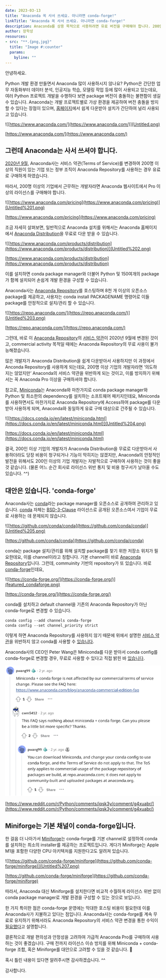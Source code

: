 ```yaml
---
date: 2023-03-13
title: "Anaconda 꼭 사서 쓰세요. 아니라면 conda-forge!"
linkTitle: "Anaconda 꼭 사서 쓰세요. 아니라면 conda-forge!"
description: Anaconda를 상용 목적으로 사용하려면 유료 버전을 구매해야 합니다. 200인 이상 기업의 개발자가 Anaconda를 사용하는 것은 상용 목적에 해당합니다. 
author: 장학성
resources:
- src: "**.{png,jpg}"
  title: "Image #:counter"
  params:
    byline: ""
---
```


안녕하세요. 

Python 개발 환경 만들면서 Anaconda 많이 사용하시지 않나요? Python은 간단한 업무 자동화부터 데이터 분석, 인공지능 학습, 모델링 작업 등에 많이 사용되고 있는데요, 여러 Python 프로젝트 개발을 수행하다 보면 package 버전이 충돌하는 불편함이 생길 수 있습니다. Anaconda는 개발 프로젝트별로 가상 환경을 제공하여 버전 충돌을 방지할 수 있다는 장점이 있으며, [홈페이지](https://www.anaconda.com/)에서 쉽게 다운받아 설치가 간단하여 널리 사용되고 있습니다. 

![[https://www.anaconda.com/](https://www.anaconda.com/)](Untitled.png)

[https://www.anaconda.com/](https://www.anaconda.com/)

## 그런데 Anaconda는 사서 쓰셔야 합니다.

[2020년 9월](https://www.anaconda.com/blog/anaconda-commercial-edition-faq), Anaconda사는 서비스 약관(Terms of Service)를 변경하여 200명 이상의 직원이 있는 기업 또는 정부 조직이 Anaconda Repository를 사용하는 경우 유료로 구매하게 하였습니다.

따라서, 200명 이상의 기업에서 근무하는 개발자라면 Anaconda 웹사이트에서 Pro 이상의 라이선스를 구매해야 합니다. 

![[https://www.anaconda.com/pricing](https://www.anaconda.com/pricing)](Untitled%201.png)

[https://www.anaconda.com/pricing](https://www.anaconda.com/pricing)

조금 자세히 살펴보면, 일반적으로 Anaconda 설치를 위해서는 Anaconda 홈페이지에서 [Anaconda Distribution](https://www.anaconda.com/products/distribution)을 무료로 다운 받을 수 있습니다. 

![[https://www.anaconda.com/products/distribution](https://www.anaconda.com/products/distribution)](Untitled%202.png)

[https://www.anaconda.com/products/distribution](https://www.anaconda.com/products/distribution)

이를 설치하면 conda package manager와 더불어 Python 및 150여개의  package가 함께 설치되어 손쉽게 개발 환경을 구성할 수 있습니다. 

Anaconda사는 [Anaconda Repository](https://repo.anaconda.com)를 호스팅하며 8천 개 이상의 오픈소스 package를 제공하고, 사용자는 conda install PACKAGENAME 명령어로 이들 package를 안정적으로 설치/관리 할 수 있습니다. 

![[https://repo.anaconda.com/](https://repo.anaconda.com/)](Untitled%203.png)

[https://repo.anaconda.com/](https://repo.anaconda.com/)

그런데, 바로 이 [Anaconda Repository](https://repo.anaconda.com)의 [서비스 약관](https://legal.anaconda.com/policies/en/?name=terms-of-service)이 2020년 9월에 변경된 것이고, commercial activity 목적일 때에는 Anaconda Repository의 무료 사용이 불가능해졌습니다. 

많은 개발자가 Anaconda Distribution을 쉽게 다운받아서 사용하지만 이 과정에서 Anconda Repository를 사용하게 되는데요, 200명 이상 기업의 개발자라면 ‘의도하지는 않았지만’ Anaconda의 서비스 약관을 위반하게 되는 것이고, 이를 방지하기 위해서는 꼭 Anaconda Pro 이상을 구매하셔야 합니다. 

참고로, [Miniconda](https://docs.conda.io/en/latest/miniconda.html)는 Anaconda와 마찬가지로 conda package manager와 Python 및 최소한의 dependency를 설치하는 소프트웨어 패키지인데요, Miniconda를 사용하면서도 마찬가지로 Anaconda Repository에 Access하여 package를 다운 받아 사용하게 되며, Anaconda와 동일하게 유료 구매 대상으로 간주될 수 있습니다. 

![[https://docs.conda.io/en/latest/miniconda.html](https://docs.conda.io/en/latest/miniconda.html)](Untitled%204.png)

[https://docs.conda.io/en/latest/miniconda.html](https://docs.conda.io/en/latest/miniconda.html)


결국, 200인 이상 기업의 개발자가 Anaconda Distribution을 무료로 다운받아서 사용하더라도 당장 비용이 청구되거나 기능이 막히지는 않겠지만, Anaconda의 안정적인 발전을 위해서도 200인 이상의 기업 개발자는 자발적으로 구매하여 사용하는 것이 좋을 것 같습니다. (물론 어느 순간 회사로 라이선스 위반 통지 및 비용 청구서가 날아올 수도 있습니다. ^^)



## 대안은 있습니다. 'conda-forge'

Anaconda사는 [conda](https://conda.io/)라는 package manager를 오픈소스로 공개하여 관리하고 있습니다. [conda](https://github.com/conda/conda) 자체는 [BSD-3-Clause](https://github.com/conda/conda/blob/main/LICENSE.txt) 라이선스로 공개된 오픈소스여서 기업이 무료로 사용하는 데 문제되지 않습니다. 

![[https://github.com/conda/conda](https://github.com/conda/conda)](Untitled%205.png)

[https://github.com/conda/conda](https://github.com/conda/conda)

conda는 package 설치/관리를 위해 설치할 package를 찾기 위한 저장소 위치가 필요한데요, 이를 channel이라고 칭합니다. 기본 channel이 바로 [Anaconda Repository](https://repo.anaconda.com/)입니다. 그런데, commuinity 기반의 repository가 또 있습니다. 바로 [conda-forge](https://conda-forge.org/)인데요, 

![[https://conda-forge.org/](https://conda-forge.org/)](featured_condaforge.png)

[https://conda-forge.org/](https://conda-forge.org/)

conda를 설치하고 default channel을 기존의 Anaconda Repository가 아닌 conda-forge로 변경할 수 있습니다. 

```
conda config --add channels conda-forge
conda config --set channel_priority strict
```

이렇게 하면 Anaconda Repository를 사용하지 않기 때문에 위에서 설명한 [서비스 약관](https://legal.anaconda.com/policies/en/?name=terms-of-service)을 위반하지 않고 conda를 사용할 수 [있습니다](https://florianwilhelm.info/2021/09/Handling_Anaconda_without_getting_constricted/). 

Anaconda사의 CEO인 Peter Wang은 Miniconda를 다운 받아서 conda config를 conda-forge로 변경할 경우, 무료로 사용할 수 있다고 직접 밝힌 바 [있습니다](https://www.reddit.com/r/Python/comments/iqsk3y/comment/g4xuabr/). 

![](./pwang.png)

[https://www.reddit.com/r/Python/comments/iqsk3y/comment/g4xuabr/](https://www.reddit.com/r/Python/comments/iqsk3y/comment/g4xuabr/)


## Miniforge는 기본 채널이 conda-forge입니다. 

한 걸음 더 나아가서 [Miniforge](https://github.com/conda-forge/miniforge)는 conda-forge를 기본 channel로 설정하여 conda를 설치하는 최소의 installer를 제공하는 프로젝트입니다. 게다가 Miniforge는 Apple M1을 포함한 다양한 CPU 아키텍처를 지원한다고도 알려져 있습니다. 

![[https://github.com/conda-forge/miniforge](https://github.com/conda-forge/miniforge)](Untitled%207.png)

[https://github.com/conda-forge/miniforge](https://github.com/conda-forge/miniforge)

따라서, Anaconda 대신 Miniforge를 설치한다면 비교적 수월하게 라이선스 위반 없이 conda package manager로 개발 환경을 구성할 수 있는 것으로 보입니다. 


한 가지 특이한 점은 conda-forge 운영에는 막대한 호스팅 비용이 필요한데 이를 Anaconda사가 지불하고 있다는 점입니다. Anaconda사는 conda-forge를 계속 무료로 유지하기 위해서라도 Anaconda Repository의 서비스 약관 변경을 통한 수익이 [필요했다](https://conda-forge.org/blog/posts/2020-11-20-anaconda-tos/)고 설명합니다. 

결론적으로 개발 편의성과 안정성을 고려하여 가급적 Anaconda Pro를 구매하여 사용하는 것이 좋겠습니다. 구매 전까지 라이선스 이슈 방지를 위해 Miniconda + conda-forge 조합, 혹은 Miniforge를 대안으로 고려할 수 있을 것 같습니다. 🙂

혹시 틀린 내용이 있다면 알려주시면 감사하겠습니다. ^^

감사합니다.